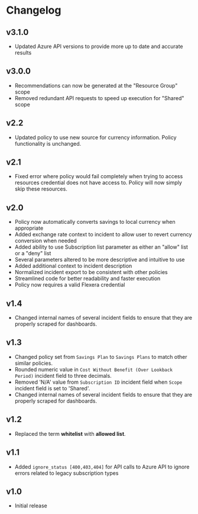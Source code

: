 # Changelog

## v3.1.0

- Updated Azure API versions to provide more up to date and accurate results

## v3.0.0

- Recommendations can now be generated at the "Resource Group" scope
- Removed redundant API requests to speed up execution for "Shared" scope

## v2.2

- Updated policy to use new source for currency information. Policy functionality is unchanged.

## v2.1

- Fixed error where policy would fail completely when trying to access resources credential does not have access to. Policy will now simply skip these resources.

## v2.0

- Policy now automatically converts savings to local currency when appropriate
- Added exchange rate context to incident to allow user to revert currency conversion when needed
- Added ability to use Subscription list parameter as either an "allow" list or a "deny" list
- Several parameters altered to be more descriptive and intuitive to use
- Added additional context to incident description
- Normalized incident export to be consistent with other policies
- Streamlined code for better readability and faster execution
- Policy now requires a valid Flexera credential

## v1.4

- Changed internal names of several incident fields to ensure that they are properly scraped for dashboards.

## v1.3

- Changed policy set from `Savings Plan` to `Savings Plans` to match other similar policies.
- Rounded numeric value in `Cost Without Benefit (Over Lookback Period)` incident field to three decimals.
- Removed 'N/A' value from `Subscription ID` incident field when `Scope` incident field is set to 'Shared'.
- Changed internal names of several incident fields to ensure that they are properly scraped for dashboards.

## v1.2

- Replaced the term **whitelist** with **allowed list**.

## v1.1

- Added `ignore_status [400,403,404]` for API calls to Azure API to ignore errors related to legacy subscription types

## v1.0

- Initial release
